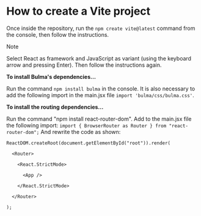 # How to create a Vite project
Once inside the repository, run the `npm create vite@latest` command from the console, then follow the instructions.
> [!NOTE]
> Select React as framework and JavaScript as variant (using the keyboard arrow and pressing Enter). Then follow the instructions again.

**To install Bulma's dependencies...**

Run the command `npm install bulma` in the console.
It is also necessary to add the following import in the main.jsx file `import 'bulma/css/bulma.css'`.

**To install the routing dependencies...**

Run the command "npm install react-router-dom".
Add to the main.jsx file the following import: `import { BrowserRouter as Router } from "react-router-dom";`
And rewrite the code as shown:
```
ReactDOM.createRoot(document.getElementById("root")).render(

  <Router>
    
    <React.StrictMode>
    
      <App />
      
    </React.StrictMode>
    
  </Router>
  
);
```
